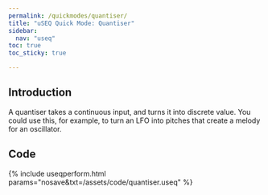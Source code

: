 ```yaml
---
permalink: /quickmodes/quantiser/
title: "uSEQ Quick Mode: Quantiser"
sidebar:
  nav: "useq"
toc: true
toc_sticky: true

---
```


## Introduction

A quantiser takes a continuous input, and turns it into discrete value.  You could use this, for example, to turn an LFO into pitches that create a melody for an oscillator.

## Code 

{% include useqperform.html params="nosave&txt=/assets/code/quantiser.useq" %}

